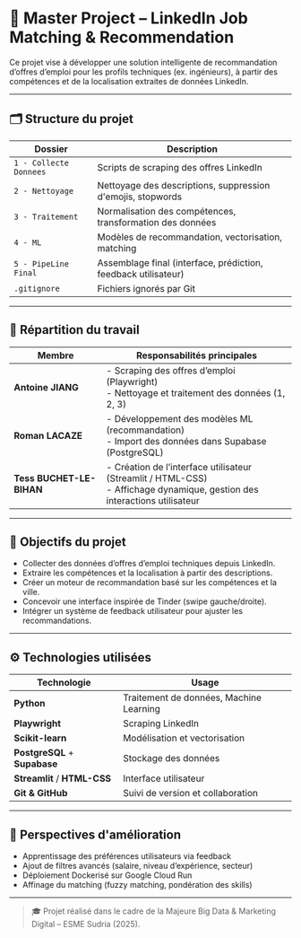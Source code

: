# 💼 Master Project – LinkedIn Job Matching & Recommendation

Ce projet vise à développer une solution intelligente de recommandation d’offres d’emploi pour les profils techniques (ex. ingénieurs), à partir des compétences et de la localisation extraites de données LinkedIn.

---

## 🗂️ Structure du projet

| Dossier                     | Description |
|----------------------------|-------------|
| `1 - Collecte Donnees`     | Scripts de scraping des offres LinkedIn |
| `2 - Nettoyage`            | Nettoyage des descriptions, suppression d'emojis, stopwords |
| `3 - Traitement`           | Normalisation des compétences, transformation des données |
| `4 - ML`                   | Modèles de recommandation, vectorisation, matching |
| `5 - PipeLine Final`       | Assemblage final (interface, prédiction, feedback utilisateur) |
| `.gitignore`               | Fichiers ignorés par Git |

---

## 👥 Répartition du travail

| Membre   | Responsabilités principales |
|----------|-----------------------------|
| **Antoine JIANG** | - Scraping des offres d’emploi (Playwright)<br>- Nettoyage et traitement des données (1, 2, 3) |
| **Roman LACAZE**   | - Développement des modèles ML (recommandation)<br>- Import des données dans Supabase (PostgreSQL) |
| **Tess BUCHET-LE-BIHAN**    | - Création de l’interface utilisateur (Streamlit / HTML-CSS)<br>- Affichage dynamique, gestion des interactions utilisateur |

---

## 🎯 Objectifs du projet

- Collecter des données d’offres d’emploi techniques depuis LinkedIn.
- Extraire les compétences et la localisation à partir des descriptions.
- Créer un moteur de recommandation basé sur les compétences et la ville.
- Concevoir une interface inspirée de Tinder (swipe gauche/droite).
- Intégrer un système de feedback utilisateur pour ajuster les recommandations.

---

## ⚙️ Technologies utilisées

| Technologie | Usage |
|-------------|-------|
| **Python** | Traitement de données, Machine Learning |
| **Playwright** | Scraping LinkedIn |
| **Scikit-learn** | Modélisation et vectorisation |
| **PostgreSQL** + **Supabase** | Stockage des données |
| **Streamlit** / **HTML-CSS** | Interface utilisateur |
| **Git & GitHub** | Suivi de version et collaboration |

---

## 🚀 Perspectives d'amélioration

- Apprentissage des préférences utilisateurs via feedback
- Ajout de filtres avancés (salaire, niveau d’expérience, secteur)
- Déploiement Dockerisé sur Google Cloud Run
- Affinage du matching (fuzzy matching, pondération des skills)

---

> 🎓 Projet réalisé dans le cadre de la Majeure Big Data & Marketing Digital – ESME Sudria (2025).
